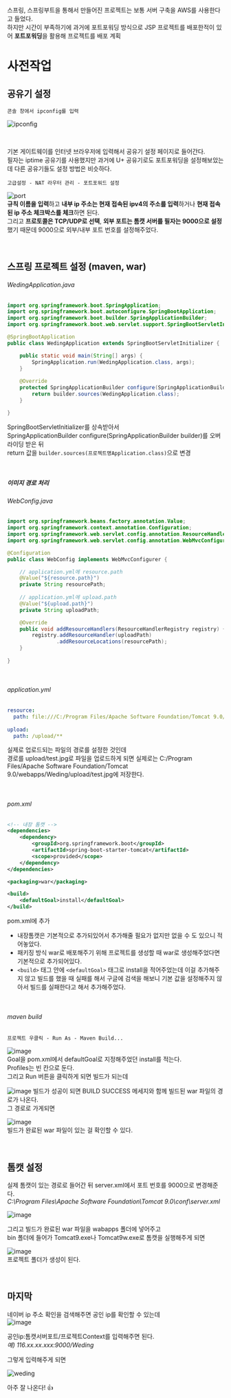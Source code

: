 스프링, 스프링부트을 통해서 만들어진 프로젝트는 보통 서버 구축을 AWS를 사용한다고 들었다.  
하지만 시간이 부족하기에 과거에 포트포워딩 방식으로 JSP 프로젝트를 배포한적이 있어 **포트포워딩**을 활용해 프로젝트를 배포 계획  

# 사전작업

## 공유기 설정
`콘솔 창에서 ipconfig를 입력`  

![ipconfig](https://user-images.githubusercontent.com/89443479/155833990-6f76f48a-3ba7-488f-8798-2d366d1afe73.png)  

<br>

기본 게이트웨이를 인터넷 브라우저에 입력해서 공유기 설정 페이지로 들어간다.  
필자는 iptime 공유기를 사용했지만 과거에 U+ 공유기로도 포트포워딩을 설정해보았는데 다른 공유기들도 설정 방법은 비슷하다.  

`고급설정 - NAT 라우터 관리 - 포트포워드 설정`

![port](https://user-images.githubusercontent.com/89443479/155834270-56f43535-bc67-460b-b144-0b2a10a5196f.png)  
**규칙 이름을 입력**하고 **내부 ip 주소는 현재 접속된 ipv4의 주소를 입력**하거나 **현재 접속된 ip 주소 체크박스를 체크**하면 된다.  
그리고 **프로토콜은 TCP/UDP로 선택**, **외부 포트는 톰캣 서버를 필자는 9000으로 설정**했기 때문데 9000으로 외부/내부 포트 번호를 설정해주었다.

<br>

## 스프링 프로젝트 설정 (maven, war)

###### WedingApplication.java
``` java
import org.springframework.boot.SpringApplication;
import org.springframework.boot.autoconfigure.SpringBootApplication;
import org.springframework.boot.builder.SpringApplicationBuilder;
import org.springframework.boot.web.servlet.support.SpringBootServletInitializer;

@SpringBootApplication
public class WedingApplication extends SpringBootServletInitializer {

	public static void main(String[] args) {
		SpringApplication.run(WedingApplication.class, args);
	}
	
	@Override
	protected SpringApplicationBuilder configure(SpringApplicationBuilder builder) {
		return builder.sources(WedingApplication.class);
	}

}
```

SpringBootServletInitializer를 상속받아서  
SpringApplicationBuilder configure(SpringApplicationBuilder builder)를 오버라이딩 받은 뒤  
return 값을 `builder.sources(프로젝트명Application.class)`으로 변경

<br> 

##### 이미지 경로 처리

###### WebConfig.java
``` java
import org.springframework.beans.factory.annotation.Value; 
import org.springframework.context.annotation.Configuration;
import org.springframework.web.servlet.config.annotation.ResourceHandlerRegistry;
import org.springframework.web.servlet.config.annotation.WebMvcConfigurer;

@Configuration
public class WebConfig implements WebMvcConfigurer {

    // application.yml에 resource.path
	@Value("${resource.path}")
	private String resourcePath;
	
    // application.yml에 upload.path
	@Value("${upload.path}")
	private String uploadPath;

	@Override
	public void addResourceHandlers(ResourceHandlerRegistry registry) {
		registry.addResourceHandler(uploadPath)
				.addResourceLocations(resourcePath);
	}
	
}
```

<br>

###### application.yml
``` yml
resource:
  path: file:///C:/Program Files/Apache Software Foundation/Tomcat 9.0/webapps/Weding/upload/
        
upload:
  path: /upload/**
```

실제로 업로드되는 파일의 경로를 설정한 것인데  
경로를 upload/test.jpg로 파일을 업로드하게 되면 
실제로는 C:/Program Files/Apache Software Foundation/Tomcat 9.0/webapps/Weding/upload/test.jpg에 저장한다.  

<br>

###### pom.xml
``` xml
<!-- 내장 톰캣 -->
<dependencies>
    <dependency>
        <groupId>org.springframework.boot</groupId>
        <artifactId>spring-boot-starter-tomcat</artifactId>
        <scope>provided</scope>
    </dependency>
</dependencies>

<packaging>war</packaging>

<build>
    <defaultGoal>install</defaultGoal>
</build>
```
pom.xml에 추가  
- 내장톰캣은 기본적으로 추가되있어서 추가해줄 필요가 없지만 없을 수 도 있으니 적어놓았다.  
- 패키징 방식 war로 배포해주기 위해 프로젝트를 생성할 때 war로 생성해주었다면 기본적으로 추가되어있다.
- `<build>` 태그 안에 `<defaultGoal>` 태그로 install을 적어주었는데 이걸 추가해주지 않고 빌드를 했을 때 실패를 해서 구글에 검색을 해보니 기본 값을 설정해주지 않아서 빌드를 실패한다고 해서 추가해주었다.

<br>

###### maven build
`프로젝트 우클릭 - Run As - Maven Build...`

![image](https://user-images.githubusercontent.com/89443479/155834994-a9f98967-959e-4c12-9df8-e80eca38f383.png)  
Goal을 pom.xml에서 defaultGoal로 지정해주었던 install를 적는다.  
Profiles는 빈 칸으로 둔다.  
그리고 Run 버튼을 클릭하게 되면 빌드가 되는데

![image](https://user-images.githubusercontent.com/89443479/155835187-79acd501-e090-4de8-b139-057e53e7cefe.png)
빌드가 성공이 되면 BUILD SUCCESS 메세지와 함께 빌드된 war 파일의 경로가 나온다.  
그 경로로 가게되면  

![image](https://user-images.githubusercontent.com/89443479/155835227-bae08045-1048-48d2-a64d-87318872a796.png)  
빌드가 완료된 war 파일이 있는 걸 확인할 수 있다.  

<br>

## 톰캣 설정
실제 톰캣이 있는 경로로 들어간 뒤 server.xml에서 포트 번호를 9000으로 변경해준다.  
*C:\Program Files\Apache Software Foundation\Tomcat 9.0\conf\server.xml* 

![image](https://user-images.githubusercontent.com/89443479/155835611-e4a0e92c-4256-457b-9218-331f81a95f6e.png)

그리고 빌드가 완료된 war 파일을 wabapps 폴더에 넣어주고  
bin 폴더에 들어가 Tomcat9.exe나 Tomcat9w.exe로 톰캣을 실행해주게 되면

![image](https://user-images.githubusercontent.com/89443479/155835786-7e7bc31a-0a23-43d0-b406-32059119e5db.png)  
프로젝트 폴더가 생성이 된다. 

<br>

## 마지막

네이버 ip 주소 확인을 검색해주면 공인 ip를 확인할 수 있는데  
![image](https://user-images.githubusercontent.com/89443479/155835910-78f80cbe-de00-4681-b684-69f550068089.png)  

공인ip:톰캣서버포트/프로젝트Context를 입력해주면 된다.  
*예) 116.xx.xx.xxx:9000/Weding*

그렇게 입력해주게 되면  

![weding](https://user-images.githubusercontent.com/89443479/155836027-462288fc-d98e-46d5-aea3-dfaa6226e7e0.png)

아주 잘 나온다! 👍
